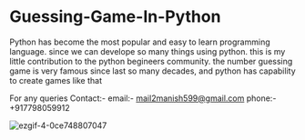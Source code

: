 # Guessing-Game-In-Python
Python has become the most popular and easy to learn programming language. since we can develope so many things using python. this is my little contribution to the python begineers community. 
the number guessing game is very famous since last so many decades, and python has capability to create games like that

For any queries Contact:-
email:- mail2manish599@gmail.com
phone:- +917798059912


![ezgif-4-0ce748807047](https://user-images.githubusercontent.com/56465441/140901600-f8776251-5597-46d8-818c-ed598c680f6c.gif)
